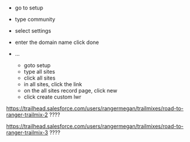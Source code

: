 ###
  - go to setup
  - type community
  - select settings
  - enter the domain name click done

- ...
  - goto setup
  - type all sites
  - click all sites
  - in all sites, click the link
  - on the all sites record page, click new
  - click create custom lwr



https://trailhead.salesforce.com/users/rangermegan/trailmixes/road-to-ranger-trailmix-2 ????

https://trailhead.salesforce.com/users/rangermegan/trailmixes/road-to-ranger-trailmix-3 ????


